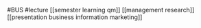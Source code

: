 #BUS
#lecture
[[semester learning qm]]
[[management research]]
[[presentation business information marketing]]
